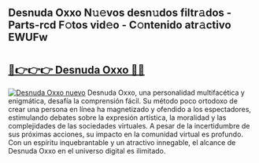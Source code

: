 ## Desnuda Oxxo N𝚞𝚎vos desn𝚞dos filtr𝚊dos - Parts-rcd F𝚘tos vid𝚎o - C𝚘ntenido atr𝚊ctivo EWUFw

# <h2><a href="http://mb97y8.tromn.icu/?c=Desnuda+Oxxo">🔗👉👉👉 Desnuda Oxxo 🔗🔗</a></h2>

[![Desnuda Oxxo nuevo](https://i.imgur.com/pEAQMta.gif)](http://mb97y8.tromn.icu/?c=Desnuda+Oxxo)
Desnuda Oxxo, una personalidad multifacética y enigmática, desafía la comprensión fácil. Su método poco ortodoxo de crear una persona en línea ha magnetizado y ofendido a los espectadores, estimulando debates sobre la expresión artística, la moralidad y las complejidades de las sociedades virtuales. A pesar de la incertidumbre de sus próximas acciones, su impacto en la comunidad virtual es profundo. Con un espíritu inquebrantable y un atractivo innegable, el alcance de Desnuda Oxxo en el universo digital es ilimitado.
